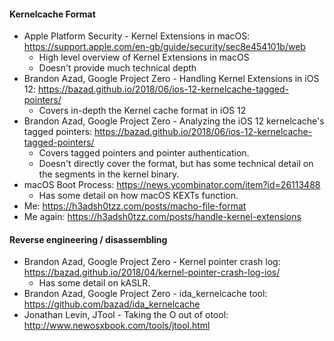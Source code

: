 #### Kernelcache Format
- Apple Platform Security - Kernel Extensions in macOS: https://support.apple.com/en-gb/guide/security/sec8e454101b/web
	- High level overview of Kernel Extensions in macOS
	- Doesn't provide much technical depth
- Brandon Azad, Google Project Zero - Handling Kernel Extensions in iOS 12: https://bazad.github.io/2018/06/ios-12-kernelcache-tagged-pointers/
	- Covers in-depth the Kernel cache format in iOS 12
- Brandon Azad, Google Project Zero - Analyzing the iOS 12 kernelcache's tagged pointers: https://bazad.github.io/2018/06/ios-12-kernelcache-tagged-pointers/
	- Covers tagged pointers and pointer authentication.
	- Doesn't directly cover the format, but has some technical detail on the segments in the kernel binary.
- macOS Boot Process: https://news.ycombinator.com/item?id=26113488
	- Has some detail on how macOS KEXTs function.
- Me: https://h3adsh0tzz.com/posts/macho-file-format
- Me again: https://h3adsh0tzz.com/posts/handle-kernel-extensions

#### Reverse engineering / disassembling
- Brandon Azad, Google Project Zero - Kernel pointer crash log: https://bazad.github.io/2018/04/kernel-pointer-crash-log-ios/
	- Has some detail on kASLR.
- Brandon Azad, Google Project Zero - ida_kernelcache tool: https://github.com/bazad/ida_kernelcache
- Jonathan Levin, JTool - Taking the O out of otool: http://www.newosxbook.com/tools/jtool.html